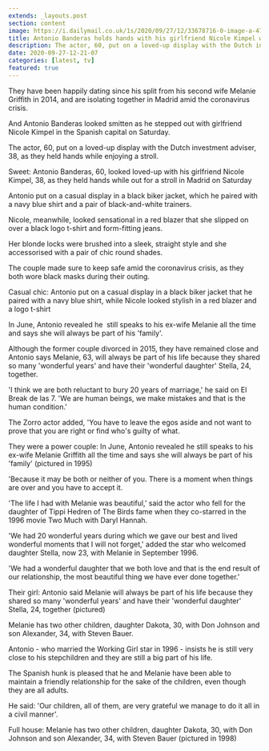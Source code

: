 ```yaml
---
extends: _layouts.post
section: content
image: https://i.dailymail.co.uk/1s/2020/09/27/12/33678716-0-image-a-47_1601205384737.jpg 
title: Antonio Banderas holds hands with his girlfriend Nicole Kimpel while out for a stroll 
description: The actor, 60, put on a loved-up display with the Dutch investment adviser, 38, as they stepped out in Madrid on Saturday. 
date: 2020-09-27-12-21-07 
categories: [latest, tv] 
featured: true 
--- 
```

They have been happily dating since his split from his second wife Melanie Griffith in 2014, and are isolating together in Madrid amid the coronavirus crisis.

And Antonio Banderas looked smitten as he stepped out with girlfriend Nicole Kimpel in the Spanish capital on Saturday.

The actor, 60, put on a loved-up display with the Dutch investment adviser, 38, as they held hands while enjoying a stroll.

Sweet: Antonio Banderas, 60, looked loved-up with his girlfriend Nicole Kimpel, 38, as they held hands while out for a stroll in Madrid on Saturday

Antonio put on a casual display in a black biker jacket, which he paired with a navy blue shirt and a pair of black-and-white trainers. 

Nicole, meanwhile, looked sensational in a red blazer that she slipped on over a black logo t-shirt and form-fitting jeans.

Her blonde locks were brushed into a sleek, straight style and she accessorised with a pair of chic round shades.

The couple made sure to keep safe amid the coronavirus crisis, as they both wore black masks during their outing.  

Casual chic: Antonio put on a casual display in a black biker jacket that he paired with a navy blue shirt, while Nicole looked stylish in a red blazer and a logo t-shirt

In June, Antonio revealed he  still speaks to his ex-wife Melanie all the time and says she will always be part of his 'family'.

Although the former couple divorced in 2015, they have remained close and Antonio says Melanie, 63, will always be part of his life because they shared so many 'wonderful years' and have their 'wonderful daughter' Stella, 24, together.

'I think we are both reluctant to bury 20 years of marriage,' he said on El Break de las 7. 'We are human beings, we make mistakes and that is the human condition.'

The Zorro actor added, 'You have to leave the egos aside and not want to prove that you are right or find who's guilty of what.

They were a power couple: In June, Antonio revealed he still speaks to his ex-wife Melanie Griffith all the time and says she will always be part of his 'family' (pictured in 1995)

'Because it may be both or neither of you. There is a moment when things are over and you have to accept it.

'The life I had with Melanie was beautiful,' said the actor who fell for the daughter of Tippi Hedren of The Birds fame when they co-starred in the 1996 movie Two Much with Daryl Hannah.

'We had 20 wonderful years during which we gave our best and lived wonderful moments that I will not forget,' added the star who welcomed daughter Stella, now 23, with Melanie in September 1996.

'We had a wonderful daughter that we both love and that is the end result of our relationship, the most beautiful thing we have ever done together.'

Their girl: Antonio said Melanie will always be part of his life because they shared so many 'wonderful years' and have their 'wonderful daughter' Stella, 24, together (pictured)

Melanie has two other children, daughter Dakota, 30, with Don Johnson and son Alexander, 34, with Steven Bauer. 

Antonio - who married the Working Girl star in 1996 - insists he is still very close to his stepchildren and they are still a big part of his life.

The Spanish hunk is pleased that he and Melanie have been able to maintain a friendly relationship for the sake of the children, even though they are all adults.

He said: 'Our children, all of them, are very grateful we manage to do it all in a civil manner'.

Full house: Melanie has two other children, daughter Dakota, 30, with Don Johnson and son Alexander, 34, with Steven Bauer (pictured in 1998)

